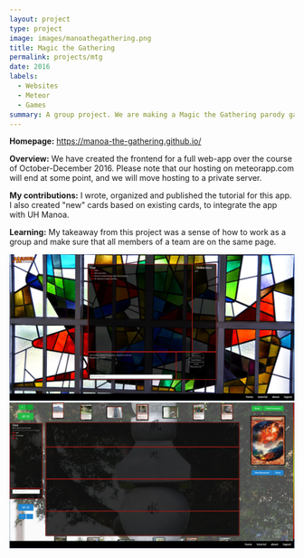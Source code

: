 ```yaml
---
layout: project
type: project
image: images/manoathegathering.png
title: Magic the Gathering
permalink: projects/mtg
date: 2016
labels:
  - Websites
  - Meteor
  - Games
summary: A group project. We are making a Magic the Gathering parody game based in UH Manoa to help new students learn about the campus while playing a popular card game.
---
```


<b>Homepage:</b>
https://manoa-the-gathering.github.io/

<b>Overview:</b>
We have created the frontend for a full web-app over the course of October-December 2016.
Please note that our hosting on meteorapp.com will end at some point, and we will move hosting to a private server.

<b>My contributions:</b>
I wrote, organized and published the tutorial for this app. I also created "new" cards based on existing
cards, to integrate the app with UH Manoa.

<b>Learning:</b>
My takeaway from this project was a sense of how to work as a group and make sure that all members of a team
are on the same page.

<img class="ui medium left floated rounded image" src="../images/chat.png">
<img class="ui medium right floated rounded image" src="../images/battle.png">
